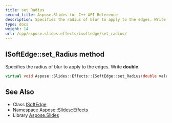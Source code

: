 ```yaml
---
title: set_Radius
second_title: Aspose.Slides for C++ API Reference
description: Specifies the radius of blur to apply to the edges. Write double.
type: docs
weight: 14
url: /cpp/aspose.slides.effects/isoftedge/set_radius/
---
```

## ISoftEdge::set_Radius method


Specifies the radius of blur to apply to the edges. Write **double**.

```cpp
virtual void Aspose::Slides::Effects::ISoftEdge::set_Radius(double value)=0
```

## See Also

* Class [ISoftEdge](../)
* Namespace [Aspose::Slides::Effects](../../)
* Library [Aspose.Slides](../../../)
